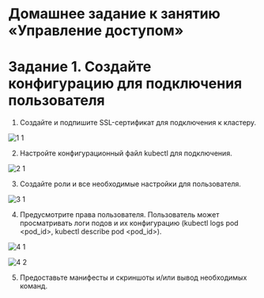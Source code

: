 # Домашнее задание к занятию «Управление доступом»

# Задание 1. Создайте конфигурацию для подключения пользователя
1) Создайте и подпишите SSL-сертификат для подключения к кластеру.

![1 1](https://github.com/user-attachments/assets/9fa27de7-2456-4f91-89cb-4fcd3b073121)

2) Настройте конфигурационный файл kubectl для подключения.

![2 1](https://github.com/user-attachments/assets/9c66707f-0888-42a6-9fee-6f4e3e143098)

3) Создайте роли и все необходимые настройки для пользователя.

![3 1](https://github.com/user-attachments/assets/24cc3dbd-cfc1-42b7-9eb0-6cf321f0b9d2)

4) Предусмотрите права пользователя. Пользователь может просматривать логи подов и их конфигурацию (kubectl logs pod <pod_id>, kubectl describe pod <pod_id>).

![4 1](https://github.com/user-attachments/assets/35d15759-76b7-40ea-927a-1ab4becfb818)

![4 2](https://github.com/user-attachments/assets/77df77cf-7840-4bc6-9d80-0b753fa3f256)


5) Предоставьте манифесты и скриншоты и/или вывод необходимых команд.
 
